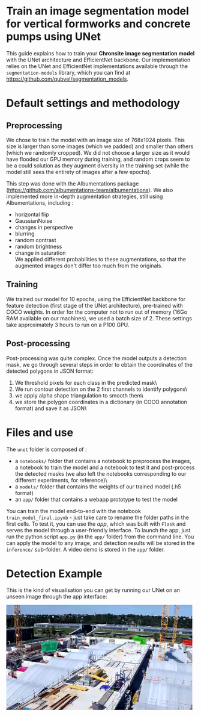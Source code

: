 # Train an image segmentation model for vertical formworks and concrete pumps using UNet

This guide explains how to train your **Chronsite image segmentation model** with the UNet architecture and EfficientNet backbone. Our implementation relies on the UNet and EfficientNet implementations available through the `segmentation-models` library, which you can find at https://github.com/qubvel/segmentation_models. 

# Default settings and methodology
## Preprocessing
We chose to train the model with an image size of 768x1024 pixels. This size is larger than some images (which we padded) and smaller than others (which we randomly cropped). We did not choose a larger size as it would have flooded our GPU memory during training, and random crops seem to be a could solution as they augment diversity in the training set (while the model still sees the entirety of images after a few epochs). 

This step was done with the Albumentations package (https://github.com/albumentations-team/albumentations). We also implemented more in-depth augmentation strategies, still using Albumentations, including :
 - horizontal flip
 - GaussianNoise
 - changes in perspective
 - blurring
 - random contrast
 - random brightness
 - change in saturation\
We applied different probabilities to these augmentations, so that the augmented images don't differ too much from the originals.


## Training
We trained our model for 10 epochs, using the EfficientNet backbone for feature detection (first stage of the UNet architecture), pre-trained with COCO weights. In order for the computer not to run out of memory (16Go RAM available on our machines), we used a batch size of 2. These settings take approximately 3 hours to run on a P100 GPU.


## Post-processing
Post-processing was quite complex. Once the model outputs a detection mask, we go through several steps in order to obtain the coordinates of the detected polygons in JSON format:

1) We threshold pixels for each class in the predicted mask\
2) We run contour detection on the 2 first channels to identify polygons\
3) we apply alpha shape triangulation to smooth them\
4) we store the polygon coordinates in a dictionary (in COCO annotation format) and save it as JSON\


# Files and use
The `unet` folder is composed of :
* a `notebooks/` folder that contains a notebook to preprocess the images, a notebook to train the model and a notebook to test it and post-process the detected masks (we also left the notebooks corresponding to our different experiments, for reference)\
* a `models/` folder that contains the weights of our trained model (.h5 format)
* an `app/` folder that contains a webapp prototype to test the model

You can train the model end-to-end with the notebook `train_model_final.ipynb` - just take care to rename the folder paths in the first cells. To test it, you can use the *app*, which was built with `Flask` and serves the model through a user-friendly interface. To launch the app, just run the python script `app.py` (in the `app/` folder) from the command line. You can apply the model to any image, and detection results will be stored in the `inference/` sub-folder. A video demo is stored in the `app/` folder.


# Detection Example
This is the kind of visualisation you can get by running our UNet on an unseen image through the app interface:

![](app/inference/result.png)



